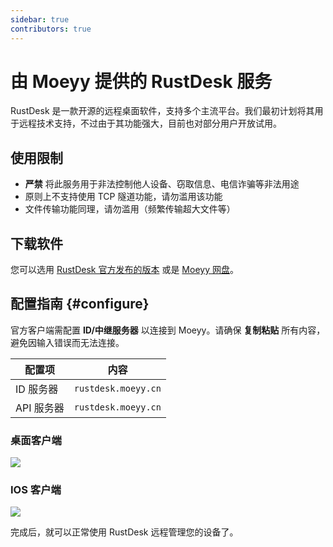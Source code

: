 ```yaml
---
sidebar: true
contributors: true
---
```


# 由 Moeyy 提供的 RustDesk 服务

RustDesk 是一款开源的远程桌面软件，支持多个主流平台。我们最初计划将其用于远程技术支持，不过由于其功能强大，目前也对部分用户开放试用。

## 使用限制

- **严禁** 将此服务用于非法控制他人设备、窃取信息、电信诈骗等非法用途
- 原则上不支持使用 TCP 隧道功能，请勿滥用该功能
- 文件传输功能同理，请勿滥用（频繁传输超大文件等）


## 下载软件

您可以选用 [RustDesk 官方发布的版本](https://github.com/rustdesk/rustdesk/releases/latest) 或是 [Moeyy 网盘](https://down.moeyy.cn/rustdesk)。


## 配置指南 {#configure}

官方客户端需配置 **ID/中继服务器** 以连接到 Moeyy。请确保 **复制粘贴** 所有内容，避免因输入错误而无法连接。

| 配置项 | 内容 |
| --- | --- |
| ID 服务器 | `rustdesk.moeyy.cn` |
| API 服务器 | `rustdesk.moeyy.cn` |


### 桌面客户端

![](https://cdn.moeyy.cn/2022/11/SXO0TQ1ISOH@D6Q2JU6.png/moeyy_webp)

### IOS 客户端

![](https://cdn.moeyy.cn/img/202307241913403.png/moeyy_webp)



完成后，就可以正常使用 RustDesk 远程管理您的设备了。